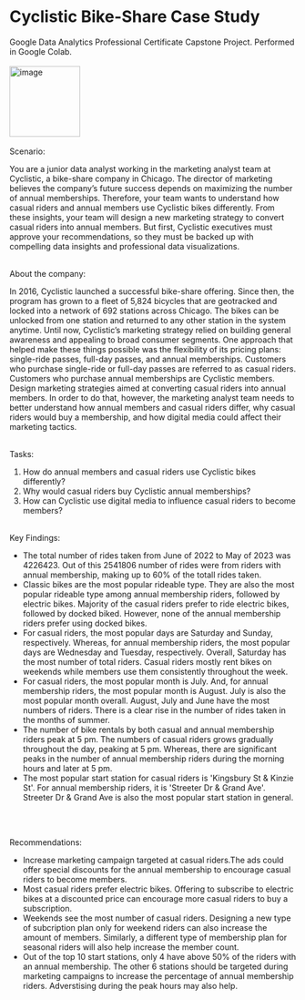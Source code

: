 # Cyclistic Bike-Share Case Study
Google Data Analytics Professional Certificate Capstone Project. Performed in Google Colab. <br><br>
<img width="124" alt="image" src="https://github.com/sayalisa2li7/cyclistic-data-analysis/assets/91866677/00ce5e5e-14f7-4d64-b3ba-f39a022f0f6f"> <br><br>
Scenario: <br>

You are a junior data analyst working in the marketing analyst team at Cyclistic, a bike-share company in Chicago. The director of marketing believes the company’s future success depends on maximizing the number of annual memberships. Therefore, your team wants to understand how casual riders and annual members use Cyclistic bikes differently. From these insights, your team will design a new marketing strategy to convert casual riders into annual members. But first, Cyclistic executives must approve your recommendations, so they must be backed up with compelling data insights and professional data
visualizations.
<br><br>

About the company: <br>

In 2016, Cyclistic launched a successful bike-share offering. Since then, the program has grown to a fleet of 5,824 bicycles that are geotracked and locked into a network of 692 stations across Chicago. The bikes can be unlocked from one station and
returned to any other station in the system anytime.
Until now, Cyclistic’s marketing strategy relied on building general awareness and appealing to broad consumer segments.
One approach that helped make these things possible was the flexibility of its pricing plans: single-ride passes, full-day passes, and annual memberships. Customers who purchase single-ride or full-day passes are referred to as casual riders. Customers who purchase annual memberships are Cyclistic members.
Design marketing strategies aimed at converting casual riders into annual members. In order to
do that, however, the marketing analyst team needs to better understand how annual members and casual riders differ, why
casual riders would buy a membership, and how digital media could affect their marketing tactics.
<br><br>

Tasks:<br>
1. How do annual members and casual riders use Cyclistic bikes differently?
2. Why would casual riders buy Cyclistic annual memberships?
3. How can Cyclistic use digital media to influence casual riders to become members?
<br><br>

Key Findings: <br>
* The total number of rides taken from June of 2022 to May of 2023 was 4226423. Out of this 2541806 number of rides were from riders with annual membership, making up to 60% of the totall rides taken.
* Classic bikes are the most popular rideable type. They are also the most popular rideable type among annual membership riders, followed by electric bikes. Majority of the casual riders prefer to ride electric bikes, followed by docked biked. However, none of the annual membership riders prefer using docked bikes.
* For casual riders, the most popular days are Saturday and Sunday, respectively. Whereas, for annual membership riders, the most popular days are Wednesday and Tuesday, respectively. Overall, Saturday has the most number of total riders.
Casual riders mostly rent bikes on weekends while members use them consistently throughout the week.
* For casual riders, the most popular month is July. And, for annual membership riders, the most popular month is August. July is also the most popular month overall.
August, July and June have the most numbers of riders. There is a clear rise in the number of rides taken in the months of summer.
* The number of bike rentals by both casual and annual membership riders peak at 5 pm.
The numbers of casual riders grows gradually throughout the day, peaking at 5 pm. Whereas, there are significant peaks in the number of annual membership riders during the morning hours and later at 5 pm.
* The most popular start station for casual riders is 'Kingsbury St & Kinzie St'. For annual membership riders, it is 'Streeter Dr & Grand Ave'. Streeter Dr & Grand Ave is also the most popular start station in general.

<br><br>

Recommendations: <br>

* Increase marketing campaign targeted at casual riders.The ads could offer special discounts for the annual membership to encourage casual riders to become members.
* Most casual riders prefer electric bikes. Offering to subscribe to electric bikes at a discounted price can encourage more casual riders to buy a subscription.
* Weekends see the most number of casual riders. Designing a new type of subcription plan only for weekend riders can also increase the amount of members. Similarly, a different type of membership plan for seasonal riders will also help increase the member count.
* Out of the top 10 start stations, only 4 have above 50% of the riders with an annual membership. The other 6 stations should be targeted during marketing campaigns to increase the percentage of annual membership riders. Adverstising during the peak hours may also help.
